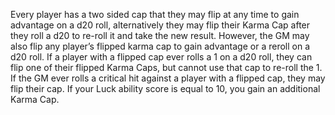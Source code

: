 Every player has a two sided cap that they may flip at any time to gain advantage on a d20 roll, alternatively they may flip their Karma Cap after they roll a d20 to re-roll it and take the new result. However, the GM may also flip any player’s flipped karma cap to gain advantage or a reroll on a d20 roll. If a player with a flipped cap ever rolls a 1 on a d20 roll, they can flip one of their flipped Karma Caps, but cannot use that cap to re-roll the 1. If the GM ever rolls a critical hit against a player with a flipped cap, they may flip their cap. If your Luck ability score is equal to 10, you gain an additional Karma Cap.